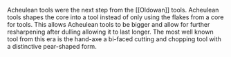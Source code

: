 Acheulean tools were the next step from the [[Oldowan]] tools. Acheulean tools shapes the core into a tool instead of only using the flakes from a core for tools. This allows Acheulean tools to be bigger and allow for further resharpening after dulling allowing it to last longer. The most well known tool from this era is the hand-axe a bi-faced cutting and chopping tool with a distinctive pear-shaped form.